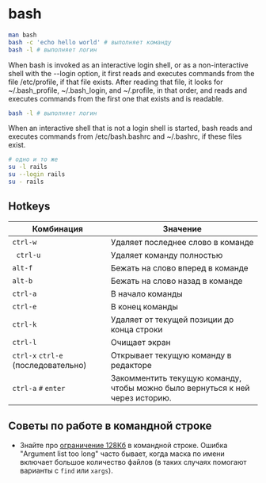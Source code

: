 # bash
```bash
man bash
bash -c 'echo hello world' # выполняет команду
bash -l # выполняет логин
```

When bash is invoked as an interactive login shell, or as a non-interactive shell with the --login option, it first reads and executes commands from the file /etc/profile, if that file exists.  After reading
       that file, it looks for ~/.bash_profile, ~/.bash_login, and ~/.profile, in that order, and reads and executes commands from the first one that exists and is readable.
```bash
bash -l # выполняет логин
```
When an interactive shell that is not a login shell  is  started,  bash reads  and  executes  commands  from /etc/bash.bashrc and ~/.bashrc, if these files exist.

```bash
# одно и то же
su -l rails
su --login rails
su - rails
```

## Hotkeys
Комбинация | Значение
--- | ---
`ctrl-w` | Удаляет последнее слово в команде
` ctrl-u` | Удаляет команду полностью
`alt-f` | Бежать на слово вперед в команде
`alt-b` | Бежать на слово назад в команде
`ctrl-a` | В начало команды
`ctrl-e` | В конец команды
`ctrl-k` | Удаляет от текущей позиции до конца строки
`ctrl-l` | Очищает экран
`ctrl-x` `ctrl-e` (последовательно) | Открывает текущую команду в редакторе
`ctrl-a` `#` `enter` | Закомментить текущую команду, чтобы можно было вернуться к ней через историю.

[//]: # (TODO проверить alt-# как аналог `ctrl-a` `#` `enter`)


## Советы по работе в командной строке

- Знайте про [ограничение 128Кб](https://wiki.debian.org/CommonErrorMessages/ArgumentListTooLong) в командной строке. Ошибка "Argument list too long" часто бывает, когда маска по имени включает большое количество файлов (в таких случаях помогают варианты с `find` или `xargs`).
